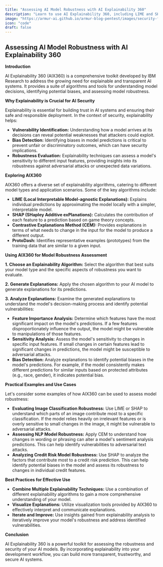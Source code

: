 ```yaml
---
title: "Assessing AI Model Robustness with AI Explainability 360"
description: "Learn to use AI Explainability 360, including LIME and SHAP, to evaluate AI model robustness, understand decisions, and identify potential weaknesses."
image: "https://armur-ai.github.io/armur-blog-pentest/images/security-fundamentals.png"
icon: "code"
draft: false
---
```

## Assessing AI Model Robustness with AI Explainability 360

**Introduction**

AI Explainability 360 (AIX360) is a comprehensive toolkit developed by IBM Research to address the growing need for explainable and transparent AI systems. It provides a suite of algorithms and tools for understanding model decisions, identifying potential biases, and assessing model robustness. 

**Why Explainability is Crucial for AI Security**

Explainability is essential for building trust in AI systems and ensuring their safe and responsible deployment. In the context of security, explainability helps:

* **Vulnerability Identification:**  Understanding how a model arrives at its decisions can reveal potential weaknesses that attackers could exploit. 
* **Bias Detection:** Identifying biases in model predictions is critical to prevent unfair or discriminatory outcomes, which can have security implications.
* **Robustness Evaluation:**  Explainability techniques can assess a model's sensitivity to different input features, providing insights into its robustness against adversarial attacks or unexpected data variations.

**Exploring AIX360**

AIX360 offers a diverse set of explainability algorithms, catering to different model types and application scenarios. Some of the key algorithms include:

* **LIME (Local Interpretable Model-agnostic Explanations):**  Explains individual predictions by approximating the model locally with a simpler, interpretable model.
* **SHAP (SHapley Additive exPlanations):**  Calculates the contribution of each feature to a prediction based on game theory concepts.
* **Contrastive Explanations Method (CEM):**  Provides explanations in terms of what needs to change in the input for the model to produce a different output.
* **ProtoDash:**  Identifies representative examples (prototypes) from the training data that are similar to a given input.

**Using AIX360 for Model Robustness Assessment**

**1. Choose an Explainability Algorithm:** Select the algorithm that best suits your model type and the specific aspects of robustness you want to evaluate.

**2. Generate Explanations:**  Apply the chosen algorithm to your AI model to generate explanations for its predictions.

**3. Analyze Explanations:**  Examine the generated explanations to understand the model's decision-making process and identify potential vulnerabilities:

* **Feature Importance Analysis:**  Determine which features have the most significant impact on the model's predictions. If a few features disproportionately influence the output, the model might be vulnerable to manipulations of those features.
* **Sensitivity Analysis:**  Assess the model's sensitivity to changes in specific input features. If small changes in certain features lead to significant changes in predictions, the model might be susceptible to adversarial attacks.
* **Bias Detection:**  Analyze explanations to identify potential biases in the model's predictions. For example, if the model consistently makes different predictions for similar inputs based on protected attributes (e.g., race, gender), it indicates potential bias.

**Practical Examples and Use Cases**

Let's consider some examples of how AIX360 can be used to assess model robustness:

* **Evaluating Image Classification Robustness:**  Use LIME or SHAP to understand which parts of an image contribute most to a specific classification. If the model relies heavily on irrelevant features or is overly sensitive to small changes in the image, it might be vulnerable to adversarial attacks.
* **Assessing NLP Model Robustness:**  Apply CEM to understand how changes in wording or phrasing can alter a model's sentiment analysis predictions. This can help identify vulnerabilities to adversarial text attacks.
* **Analyzing Credit Risk Model Robustness:**  Use SHAP to analyze the factors that contribute most to a credit risk prediction. This can help identify potential biases in the model and assess its robustness to changes in individual credit features.

**Best Practices for Effective Use**

* **Combine Multiple Explainability Techniques:**  Use a combination of different explainability algorithms to gain a more comprehensive understanding of your model.
* **Visualize Explanations:**  Utilize visualization tools provided by AIX360 to effectively interpret and communicate explanations.
* **Iterate and Improve:**  Use insights gained from explainability analysis to iteratively improve your model's robustness and address identified vulnerabilities.

**Conclusion**

AI Explainability 360 is a powerful toolkit for assessing the robustness and security of your AI models. By incorporating explainability into your development workflow, you can build more transparent, trustworthy, and secure AI systems.
